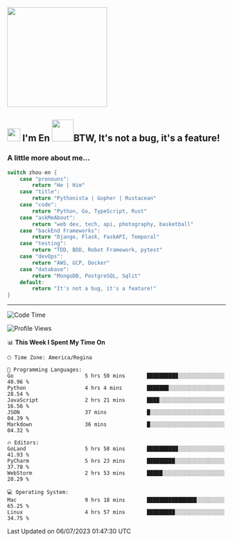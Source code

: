 <img align='center' src="https://media.giphy.com/media/GP1TJJSV4Ys1r64q2A/giphy.gif" width="230">

<h2><img src="https://emojis.slackmojis.com/emojis/images/1531849430/4246/blob-sunglasses.gif?1531849430" width="30"/> I'm En <img src="https://media.giphy.com/media/12oufCB0MyZ1Go/giphy.gif" width="50">BTW, It's not a bug, it's a feature!</h2>


<!-- <img align='right' src="https://media.giphy.com/media/M9gbBd9nbDrOTu1Mqx/giphy.gif" width="230"> -->


### A little more about me... 
<!--
```javascript
const zhou-en = {
    pronouns: "He" | "Him",
    title: "Pythonista" | "Gopher" | "Rustacean",
    code: ["Python", "Go", "Rust", "TypeScript"],
    askMeAbout: ["web dev", "tech", "app dev", "photography"],
    technologies: {
        backEnd: {
            python: ["Django", "Flask", "FaskAPI"],
            go: []
        },
        scraping: ["selenium", "scrapy", "spider"],
        testing: ["Robot Framework"],
        devOps: ["AWS", "Docker", "GCP", "Nginx"],
        databases: ["mongo", "postgresql", "sqlite"],
        misc: ["Firebase", "Heroku"]
    },
    architecture: ["Event Driven Architecture", "Microservices"],
    currentFocus: ["Temporal", "Rust"],
    funFact: "It's not a bug, it's a feature!"
};
```
  -->

```go
switch zhou-en {
    case "pronouns":
        return "He | Him"
    case "title":
        return "Pythonista | Gopher | Rustacean"
    case "code":
        return "Python, Go, TypeScript, Rust"
    case "askMeAbout":
        return "web dev, tech, api, photography, basketball"
    case "backEnd Frameworks":
        return "Django, Flask, FaskAPI, Temporal"
    case "testing":
        return "TDD, BDD, Robot Framework, pytest"
    case "devOps":
        return "AWS, GCP, Docker"
    case "database":
        return "MongoDB, PostgreSQL, Sqlit"
    default:
        return "It's not a bug, it's a feature!"
}
```




---
<!--START_SECTION:waka-->
![Code Time](http://img.shields.io/badge/Code%20Time-776%20hrs%2040%20mins-blue)

![Profile Views](http://img.shields.io/badge/Profile%20Views-11-blue)

📊 **This Week I Spent My Time On** 

```text
🕑︎ Time Zone: America/Regina

💬 Programming Languages: 
Go                       5 hrs 50 mins       ██████████░░░░░░░░░░░░░░░   40.96 % 
Python                   4 hrs 4 mins        ███████░░░░░░░░░░░░░░░░░░   28.54 % 
JavaScript               2 hrs 21 mins       ████░░░░░░░░░░░░░░░░░░░░░   16.56 % 
JSON                     37 mins             █░░░░░░░░░░░░░░░░░░░░░░░░   04.39 % 
Markdown                 36 mins             █░░░░░░░░░░░░░░░░░░░░░░░░   04.32 % 

🔥 Editors: 
GoLand                   5 hrs 58 mins       ██████████░░░░░░░░░░░░░░░   41.93 % 
PyCharm                  5 hrs 23 mins       █████████░░░░░░░░░░░░░░░░   37.78 % 
WebStorm                 2 hrs 53 mins       █████░░░░░░░░░░░░░░░░░░░░   20.29 % 

💻 Operating System: 
Mac                      9 hrs 18 mins       ████████████████░░░░░░░░░   65.25 % 
Linux                    4 hrs 57 mins       █████████░░░░░░░░░░░░░░░░   34.75 % 
```


 Last Updated on 06/07/2023 01:47:30 UTC
<!--END_SECTION:waka-->

